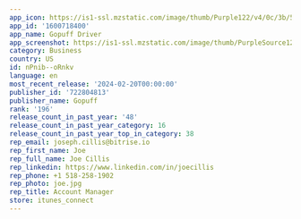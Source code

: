 ```yaml
---
app_icon: https://is1-ssl.mzstatic.com/image/thumb/Purple122/v4/0c/3b/59/0c3b59dc-7954-bec5-b7c4-8fbf48248c7f/AppIcon-1x_U007emarketing-0-7-0-85-220-0.png/1024x1024bb.png
app_id: '1600718400'
app_name: Gopuff Driver
app_screenshot: https://is1-ssl.mzstatic.com/image/thumb/PurpleSource126/v4/c6/a1/33/c6a133d4-e1f5-522a-3ff7-80512de6f818/1128b0ed-ae93-4342-a674-1302c2658280_Apple-2688px-1.jpg/1242x2688bb.png
category: Business
country: US
id: nPnib--oRnkv
language: en
most_recent_release: '2024-02-20T00:00:00'
publisher_id: '722804813'
publisher_name: Gopuff
rank: '196'
release_count_in_past_year: '48'
release_count_in_past_year_category: 16
release_count_in_past_year_top_in_category: 38
rep_email: joseph.cillis@bitrise.io
rep_first_name: Joe
rep_full_name: Joe Cillis
rep_linkedin: https://www.linkedin.com/in/joecillis
rep_phone: +1 518-258-1902
rep_photo: joe.jpg
rep_title: Account Manager
store: itunes_connect
---
```

